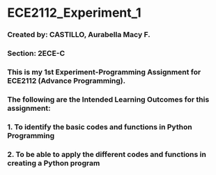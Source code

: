 # ECE2112_Experiment_1
### Created by: CASTILLO, Aurabella Macy F.
### Section: 2ECE-C
### This is my 1st Experiment-Programming Assignment for ECE2112 (Advance Programming).
### The following are the Intended Learning Outcomes for this assignment:
### 1. To identify the basic codes and functions in Python Programming
### 2. To be able to apply the different codes and functions in creating a Python program
